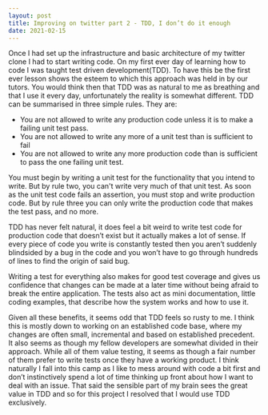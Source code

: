 ```yaml
---
layout: post
title: Improving on twitter part 2 - TDD, I don’t do it enough
date: 2021-02-15
---
```


Once I had set up the infrastructure and basic architecture of my twitter clone I had to start writing code. On my first ever day of learning how to code I was taught test driven development(TDD). To have this be the first ever lesson shows the esteem to which this approach was held in by our tutors. You would think then that TDD was as natural to me as breathing and that I use it every day, unfortunately the reality is somewhat different. TDD can be summarised in three simple rules. They are:

* You are not allowed to write any production code unless it is to make a failing unit test pass.
* You are not allowed to write any more of a unit test than is sufficient to fail
* You are not allowed to write any more production code than is sufficient to pass the one failing unit test.

You must begin by writing a unit test for the functionality that you intend to write. But by rule two, you can't write very much of that unit test. As soon as the unit test code fails an assertion, you must stop and write production code. But by rule three you can only write the production code that makes the test pass, and no more.

TDD has never felt natural, it does feel a bit weird to write test code for production code that doesn’t exist but it actually makes a lot of sense. If every piece of code you write is constantly tested then you aren’t suddenly blindsided by a bug in the code and you won’t have to go through hundreds of lines to find the origin of said bug. 

Writing a test for everything also makes for good test coverage and gives us confidence that changes can be made at a later time without being afraid to break the entire application. The tests also act as mini documentation, little coding examples, that describe how the system works and how to use it.

Given all these benefits, it seems odd that TDD feels so rusty to me. I think this is mostly down to working on an established code base, where my changes are often small, incremental and based on established precedent. It also seems as though my fellow developers are somewhat divided in their approach. While all of them value testing, it seems as though a fair number of them prefer to write tests once they have a working product. I think naturally I fall into this camp as I like to mess around with code a bit first and don’t instinctively spend a lot of time thinking up front about how I want to deal with an issue. That said the sensible part of my brain sees the great value in TDD and so for this project I resolved that I would use TDD exclusively. 

